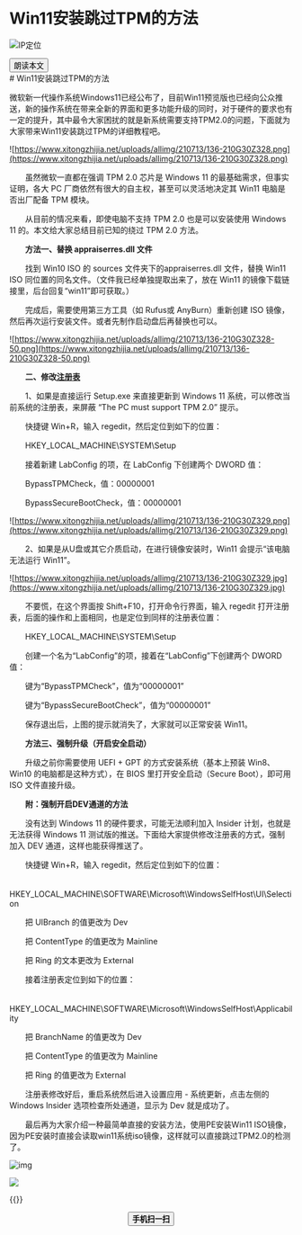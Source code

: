 # Win11安装跳过TPM的方法


<!--more-->
![IP定位](https://tool.lu/netcard/)
<script src="https://code.jquery.com/jquery-3.6.0.min.js"></script>
<script type="text/javascript">$(document).ready(function() {$("#begin_speak").click(function () {
                let content = $("#text").text();
                let msg = new SpeechSynthesisUtterance(content);
                window.speechSynthesis.speak(msg);$("#pause_speak").show();$("#cancel_speak").show();});$("#cancel_speak").click(function () {
                window.speechSynthesis.cancel();$("#pause_speak").hide();$("#resume_speak").hide();$(this).hide();
});$("#pause_speak").click(function () {
                window.speechSynthesis.pause();$("#resume_speak").show();
            });$("#resume_speak").click(function () {
                window.speechSynthesis.resume();$(this).hide();
            });
        });
</script>
   <body>
      <div>
         <input type="button" id="begin_speak"  value="朗读本文">
         <input type="button" id="pause_speak"  style="display:none" value="暂停朗读">
         <input type="button" id="cancel_speak" style="display:none" value="停止朗读">
         <input type="button" id="resume_speak" style="display:none" value="继续朗读">
      </div>
      <div id="text">
# Win11安装跳过TPM的方法

微软新一代操作系统Windows11已经公布了，目前Win11预览版也已经向公众推送，新的操作系统在带来全新的界面和更多功能升级的同时，对于硬件的要求也有一定的提升，其中最令大家困扰的就是新系统需要支持TPM2.0的问题，下面就为大家带来Win11安装跳过TPM的详细教程吧。

![https://www.xitongzhijia.net/uploads/allimg/210713/136-210G30Z328.png](https://www.xitongzhijia.net/uploads/allimg/210713/136-210G30Z328.png)

　　虽然微软一直都在强调 TPM 2.0 芯片是 Windows 11 的最基础需求，但事实证明，各大 PC 厂商依然有很大的自主权，甚至可以灵活地决定其 Win11 电脑是否出厂配备 TPM 模块。

　　从目前的情况来看，即使电脑不支持 TPM 2.0 也是可以安装使用 Windows 11 的。本文给大家总结目前已知的绕过 TPM 2.0 方法。

　　**方法一、替换 appraiserres.dll 文件**

　　找到 Win10 ISO 的 sources 文件夹下的appraiserres.dll 文件，替换 Win11 ISO 同位置的同名文件。（文件我已经单独提取出来了，放在 Win11 的镜像下载链接里，后台回复“win11”即可获取。）

　　完成后，需要使用第三方工具（如 Rufus或 AnyBurn）重新创建 ISO 镜像，然后再次运行安装文件。或者先制作启动盘后再替换也可以。

![https://www.xitongzhijia.net/uploads/allimg/210713/136-210G30Z328-50.png](https://www.xitongzhijia.net/uploads/allimg/210713/136-210G30Z328-50.png)

　　**二、修改[注册表](http://www.xitongzhijia.net/zt/zcbbjq/)**

　　1、如果是直接运行 Setup.exe 来直接更新到 Windows 11 系统，可以修改当前系统的注册表，来屏蔽 “The PC must support TPM 2.0” 提示。

　　快捷键 Win+R，输入 regedit，然后定位到如下的位置：

　　HKEY_LOCAL_MACHINE\SYSTEM\Setup

　　接着新建 LabConfig 的项，在 LabConfig 下创建两个 DWORD 值：

　　BypassTPMCheck，值：00000001

　　BypassSecureBootCheck，值：00000001

![https://www.xitongzhijia.net/uploads/allimg/210713/136-210G30Z329.png](https://www.xitongzhijia.net/uploads/allimg/210713/136-210G30Z329.png)

　　2、如果是从U盘或其它介质启动，在进行镜像安装时，Win11 会提示“该电脑无法运行 Win11”。

![https://www.xitongzhijia.net/uploads/allimg/210713/136-210G30Z329.jpg](https://www.xitongzhijia.net/uploads/allimg/210713/136-210G30Z329.jpg)

　　不要慌，在这个界面按 Shift+F10，打开命令行界面，输入 regedit 打开注册表，后面的操作和上面相同，也是定位到同样的注册表位置：

　　HKEY_LOCAL_MACHINE\SYSTEM\Setup

　　创建一个名为“LabConfig”的项，接着在“LabConfig”下创建两个 DWORD 值：

　　键为“BypassTPMCheck”，值为“00000001”

　　键为“BypassSecureBootCheck”，值为“00000001”

　　保存退出后，上图的提示就消失了，大家就可以正常安装 Win11。

　　**方法三、强制升级（开启安全启动）**

　　升级之前你需要使用 UEFI + GPT 的方式安装系统（基本上预装 Win8、Win10 的电脑都是这种方式），在 BIOS 里打开安全启动（Secure Boot），即可用 ISO 文件直接升级。

　　**附：强制开启DEV通道的方法**

　　没有达到 Windows 11 的硬件要求，可能无法顺利加入 Insider 计划，也就是无法获得 Windows 11 测试版的推送。下面给大家提供修改注册表的方式，强制加入 DEV 通道，这样也能获得推送了。

　　快捷键 Win+R，输入 regedit，然后定位到如下的位置：

　　HKEY_LOCAL_MACHINE\SOFTWARE\Microsoft\WindowsSelfHost\UI\Selection

　　把 UIBranch 的值更改为 Dev

　　把 ContentType 的值更改为 Mainline

　　把 Ring 的文本更改为 External

　　接着注册表定位到如下的位置：

　　HKEY_LOCAL_MACHINE\SOFTWARE\Microsoft\WindowsSelfHost\Applicability

　　把 BranchName 的值更改为 Dev

　　把 ContentType 的值更改为 Mainline

　　把 Ring 的值更改为 External

　　注册表修改好后，重启系统然后进入设置应用 - 系统更新，点击左侧的 Windows Insider 选项检查所处通道，显示为 Dev 就是成功了。

　　最后再为大家介绍一种最简单直接的安装方法，使用PE安装Win11 ISO镜像，因为PE安装时直接会读取win11系统iso镜像，这样就可以直接跳过TPM2.0的检测了。

![img](https://tool.lu/netcard/)
</div>
<img src="https://tool.lu/netcard/">



{{<music url="https://cdn.jsdelivr.net/gh/ybrc/ybrc.github.io@source/Music/97.mp3" name="" artist="Mr·Yang" cover="https://cdn.jsdelivr.net/gh/ybrc/ybrc.github.io@img/avatar.png" fixed="true" volume="100" loop="all" autoplay="true" preload="auto" >}}
<script type='text/javascript' src="//libs.cdnjs.net/jquery.qrcode/1.0/jquery.qrcode.min.js"></script>
<div id="qrcode"></div> 
<a id="download" download="qrcode.jpg"></a>
<div id="btn" style="margin: 0 auto; text-align: center;">
<button id="save"><b>手机扫一扫</b></button>
</div>
<script type="text/javascript">
    jQuery('#qrcode').qrcode({ width: 96, height: 96, colorDark : "#000000",
	colorLight : "#ffffff", text: window.location.href });$("#save").click(function () {
        var canvas = $('#qrcode').find("canvas").get(0);
        var url = canvas.toDataURL('image/jpeg');$("#download").attr('href', url).get(0).click();
        return false;
    });
</script>
